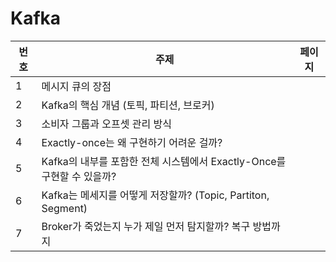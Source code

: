 # Kafka

| 번호 | 주제                                   | 페이지 |
|------|---------------------------------------|--------|
| 1    | 메시지 큐의 장점                      |        |
| 2    | Kafka의 핵심 개념 (토픽, 파티션, 브로커) |        |
| 3    | 소비자 그룹과 오프셋 관리 방식         |        |
| 4    | Exactly-once는 왜 구현하기 어려운 걸까?     |        |
| 5    | Kafka의 내부를 포함한 전체 시스템에서 Exactly-Once를 구현할 수 있을까?  |        |
| 6    | Kafka는 메세지를 어떻게 저장할까? (Topic, Partiton, Segment)
| 7    | Broker가 죽었는지 누가 제일 먼저 탐지할까? 복구 방법까지        |        |